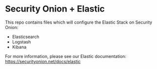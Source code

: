 # Security Onion + Elastic
This repo contains files which will configure the Elastic Stack on Security Onion:
* Elasticsearch
* Logstash
* Kibana

For more information, please see our Elastic documentation:
https://securityonion.net/docs/elastic
